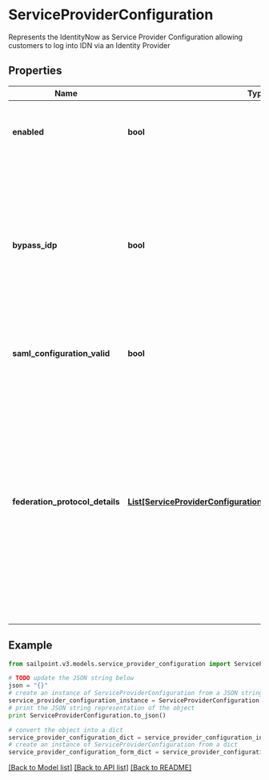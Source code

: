 # ServiceProviderConfiguration

Represents the IdentityNow as Service Provider Configuration allowing customers to log into IDN via an Identity Provider

## Properties

Name | Type | Description | Notes
------------ | ------------- | ------------- | -------------
**enabled** | **bool** | This determines whether or not the SAML authentication flow is enabled for an org | [optional] [default to False]
**bypass_idp** | **bool** | This allows basic login with the parameter prompt&#x3D;true. This is often toggled on when debugging SAML authentication setup. When false, only org admins with MFA-enabled can bypass the IDP. | [optional] [default to False]
**saml_configuration_valid** | **bool** | This indicates whether or not the SAML configuration is valid. | [optional] [default to False]
**federation_protocol_details** | [**List[ServiceProviderConfigurationFederationProtocolDetailsInner]**](ServiceProviderConfigurationFederationProtocolDetailsInner.md) | A list of the abstract implementations of the Federation Protocol details. Typically, this will include on SpDetails object and one IdpDetails object used in tandem to define a SAML integration between a customer&#39;s identity provider and a customer&#39;s SailPoint instance (i.e., the service provider). | [optional] 

## Example

```python
from sailpoint.v3.models.service_provider_configuration import ServiceProviderConfiguration

# TODO update the JSON string below
json = "{}"
# create an instance of ServiceProviderConfiguration from a JSON string
service_provider_configuration_instance = ServiceProviderConfiguration.from_json(json)
# print the JSON string representation of the object
print ServiceProviderConfiguration.to_json()

# convert the object into a dict
service_provider_configuration_dict = service_provider_configuration_instance.to_dict()
# create an instance of ServiceProviderConfiguration from a dict
service_provider_configuration_form_dict = service_provider_configuration.from_dict(service_provider_configuration_dict)
```
[[Back to Model list]](../README.md#documentation-for-models) [[Back to API list]](../README.md#documentation-for-api-endpoints) [[Back to README]](../README.md)


